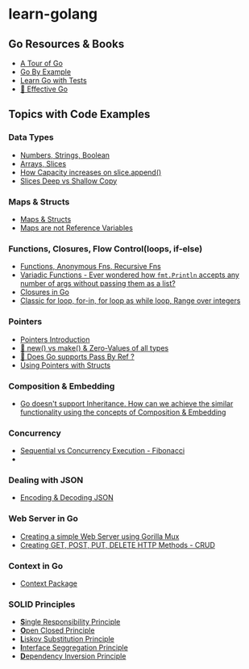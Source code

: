 # learn-golang

## Go Resources & Books

- [A Tour of Go][def8]
- [Go By Example][def9]
- [Learn Go with Tests][def10]
- [🌻 Effective Go][def11]

## Topics with Code Examples

### Data Types

- [Numbers, Strings, Boolean][def3]
- [Arrays, Slices][def16]
- [How Capacity increases on slice.append()][def16]
- [Slices Deep vs Shallow Copy][def17]

### Maps & Structs

- [Maps & Structs][def19]
- [Maps are not Reference Variables][def18]

### Functions, Closures, Flow Control(loops, if-else)

- [Functions, Anonymous Fns, Recursive Fns][def2]
- [Variadic Functions - Ever wondered how `fmt.Println` accepts any number of args without passing them as a list?][def22]
- [Closures in Go][def]
- [Classic for loop, for-in, for loop as while loop, Range over integers][def15]

### Pointers

- [Pointers Introduction][def12]
- [🌻 new() vs make() & Zero-Values of all types][def20]
- [🌻 Does Go supports Pass By Ref ?][def14]
- [Using Pointers with Structs][def13]

### Composition & Embedding

- [Go doesn't support Inheritance. How can we achieve the similar functionality using the concepts of Composition & Embedding][def21]

### Concurrency

- [Sequential vs Concurrency Execution - Fibonacci][def4]
-

### Dealing with JSON

- [Encoding & Decoding JSON][def5]

### Web Server in Go

- [Creating a simple Web Server using Gorilla Mux][def6]
- [Creating GET, POST, PUT, DELETE HTTP Methods - CRUD][def7]

### Context in Go

- [Context Package](basics/12Context/)

### SOLID Principles

- [**S**ingle Responsibility Principle](SOLID-Principles)
- [**O**pen Closed Principle](SOLID-Principles)
- [**L**iskov Substitution Principle](SOLID-Principles)
- [**I**nterface Seggregation Principle](SOLID-Principles)
- [**D**ependency Inversion Principle](SOLID-Principles)

[def]: basics/03Closures
[def2]: basics/01FunctionsAndFlowControl/functions.go
[def3]: basics/00DataTypes/datatypes.go
[def4]: basics/10Concurrency/04ConcurrencyParallelism/con_vs_parallel.go
[def5]: advanced/00-json/json.go
[def6]: advanced/01-simple-web-server/web_server.go
[def7]: advanced/02-go-mux-pro
[def8]: https://go.dev/tour/welcome/1
[def9]: https://gobyexample.com
[def10]: https://quii.gitbook.io/learn-go-with-tests
[def11]: https://go.dev/doc/effective_go
[def12]: basics/08Pointers/pointers.go
[def13]: basics/08Pointers/pointers_with_struct.go
[def14]: basics/08Pointers/pass_by_val_vs_ref.go
[def15]: basics/01FunctionsAndFlowControl/flow_control.go
[def16]: basics/04ArraysAndSlices/arrays_slices.go
[def17]: basics/04ArraysAndSlices/slices_deep_copy_shallow_copy.go
[def18]: basics/05StructsAndMaps/maps_are_not_ref_variables.go
[def19]: basics/05StructsAndMaps/structs_maps.go
[def20]: basics/08Pointers/new_vs_make.go
[def21]: basics/09Composition&Embedding/README.md
[def22]: basics/01FunctionsAndFlowControl/variadic_functions.go
